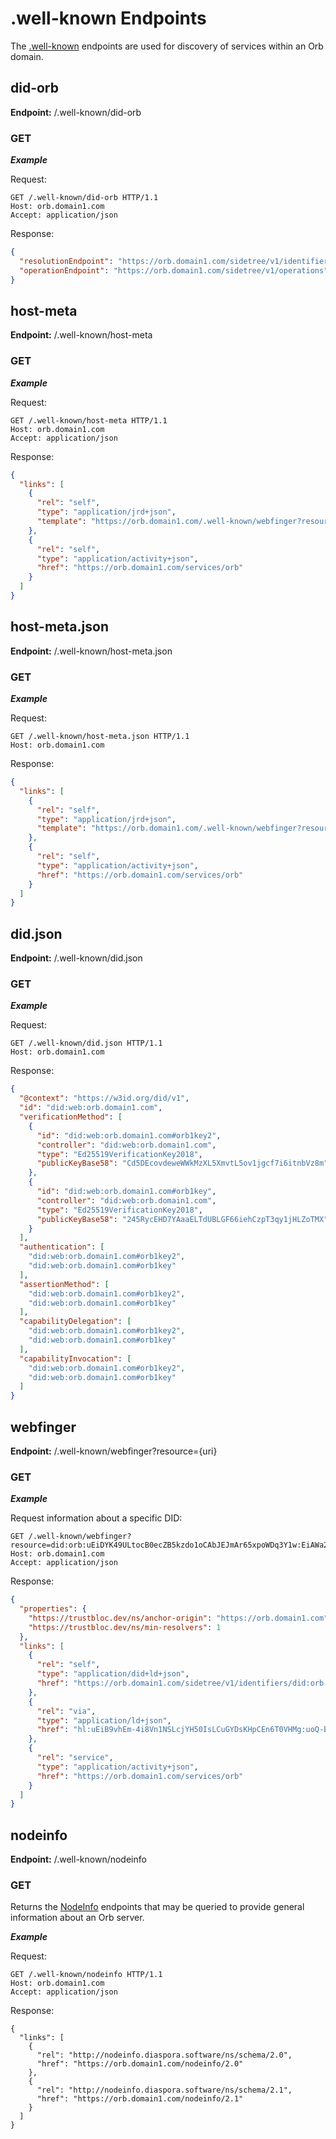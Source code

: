 # .well-known Endpoints

The [.well-known](https://datatracker.ietf.org/doc/html/rfc5785) endpoints are used for discovery of services within an Orb domain.

## did-orb

**Endpoint:** /.well-known/did-orb

### GET

***Example***

Request:

```
GET /.well-known/did-orb HTTP/1.1
Host: orb.domain1.com
Accept: application/json
```

Response:

```json
{
  "resolutionEndpoint": "https://orb.domain1.com/sidetree/v1/identifiers",
  "operationEndpoint": "https://orb.domain1.com/sidetree/v1/operations"
}
```

## host-meta

**Endpoint:** /.well-known/host-meta

### GET

***Example***

Request:

```
GET /.well-known/host-meta HTTP/1.1
Host: orb.domain1.com
Accept: application/json
```

Response:

```json
{
  "links": [
    {
      "rel": "self",
      "type": "application/jrd+json",
      "template": "https://orb.domain1.com/.well-known/webfinger?resource={uri}"
    },
    {
      "rel": "self",
      "type": "application/activity+json",
      "href": "https://orb.domain1.com/services/orb"
    }
  ]
}
```

## host-meta.json

**Endpoint:** /.well-known/host-meta.json

### GET

***Example***

Request:

```
GET /.well-known/host-meta.json HTTP/1.1
Host: orb.domain1.com
```

Response:

```json
{
  "links": [
    {
      "rel": "self",
      "type": "application/jrd+json",
      "template": "https://orb.domain1.com/.well-known/webfinger?resource={uri}"
    },
    {
      "rel": "self",
      "type": "application/activity+json",
      "href": "https://orb.domain1.com/services/orb"
    }
  ]
}
```

## did.json

**Endpoint:** /.well-known/did.json

### GET

***Example***

Request:

```
GET /.well-known/did.json HTTP/1.1
Host: orb.domain1.com
```

Response:

```json
{
  "@context": "https://w3id.org/did/v1",
  "id": "did:web:orb.domain1.com",
  "verificationMethod": [
    {
      "id": "did:web:orb.domain1.com#orb1key2",
      "controller": "did:web:orb.domain1.com",
      "type": "Ed25519VerificationKey2018",
      "publicKeyBase58": "Cd5DEcovdeweWWkMzXL5XmvtL5ov1jgcf7i6itnbVz8m"
    },
    {
      "id": "did:web:orb.domain1.com#orb1key",
      "controller": "did:web:orb.domain1.com",
      "type": "Ed25519VerificationKey2018",
      "publicKeyBase58": "245RycEHD7YAaaELTdUBLGF66iehCzpT3qy1jHLZoTMX"
    }
  ],
  "authentication": [
    "did:web:orb.domain1.com#orb1key2",
    "did:web:orb.domain1.com#orb1key"
  ],
  "assertionMethod": [
    "did:web:orb.domain1.com#orb1key2",
    "did:web:orb.domain1.com#orb1key"
  ],
  "capabilityDelegation": [
    "did:web:orb.domain1.com#orb1key2",
    "did:web:orb.domain1.com#orb1key"
  ],
  "capabilityInvocation": [
    "did:web:orb.domain1.com#orb1key2",
    "did:web:orb.domain1.com#orb1key"
  ]
}
```

## webfinger

**Endpoint:** /.well-known/webfinger?resource={uri}

### GET

***Example***

Request information about a specific DID:

```
GET /.well-known/webfinger?resource=did:orb:uEiDYK49ULtocB0ecZB5kzdo1oCAbJEJmAr65xpoWDq3Y1w:EiAWa2VAwDV3iC7q2nWygTy4b5AuwfTnf1g_ZYPZJFnJRA
Host: orb.domain1.com
Accept: application/json
```

Response:

```json
{
  "properties": {
    "https://trustbloc.dev/ns/anchor-origin": "https://orb.domain1.com",
    "https://trustbloc.dev/ns/min-resolvers": 1
  },
  "links": [
    {
      "rel": "self",
      "type": "application/did+ld+json",
      "href": "https://orb.domain1.com/sidetree/v1/identifiers/did:orb:uEiB9vhEm-4i8Vn1NSLcjYH50IsLCuGYDsKHpCEn6T0VHMg:EiAWa2VAwDV3iC7q2nWygTy4b5AuwfTnf1g_ZYPZJFnJRA"
    },
    {
      "rel": "via",
      "type": "application/ld+json",
      "href": "hl:uEiB9vhEm-4i8Vn1NSLcjYH50IsLCuGYDsKHpCEn6T0VHMg:uoQ-BeEJpcGZzOi8vYmFma3JlaWQ1eHlpc242NGl4cmxoMnRraXc0cndhN3R1ZWxibWZvZGdhb3lrZDJpaWpoNWU2cmtoZ2k"
    },
    {
      "rel": "service",
      "type": "application/activity+json",
      "href": "https://orb.domain1.com/services/orb"
    }
  ]
}
```

## nodeinfo

**Endpoint:** /.well-known/nodeinfo

### GET

Returns the [NodeInfo](system.html#node-info-endpoints) endpoints that may be queried to provide general information about an Orb server.

***Example***

Request:

```
GET /.well-known/nodeinfo HTTP/1.1
Host: orb.domain1.com
Accept: application/json
```

Response:

```
{
  "links": [
    {
      "rel": "http://nodeinfo.diaspora.software/ns/schema/2.0",
      "href": "https://orb.domain1.com/nodeinfo/2.0"
    },
    {
      "rel": "http://nodeinfo.diaspora.software/ns/schema/2.1",
      "href": "https://orb.domain1.com/nodeinfo/2.1"
    }
  ]
}
```
